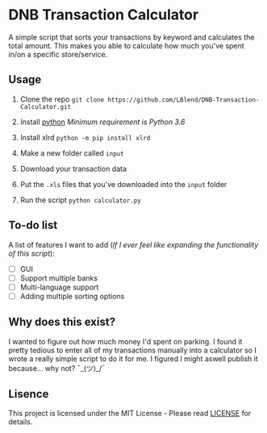 # DNB Transaction Calculator
A simple script that sorts your transactions by keyword and calculates the total amount. This makes you able to calculate how much you've spent in/on a specific store/service.

## Usage

1. Clone the repo
    `git clone https://github.com/LBlend/DNB-Transaction-Calculator.git`

2. Install [python](https://www.python.org/downloads/)
    *Minimum requirement is Python 3.6*

3. Install xlrd
    `python -m pip install xlrd`

4. Make a new folder called `input`

5. Download your transaction data

6. Put the `.xls` files that you've downloaded into the `input` folder

7. Run the script
    `python calculator.py`

## To-do list
A list of features I want to add (*If I ever feel like expanding the functionality of this script*):
 - [ ] GUI
 - [ ] Support multiple banks
 - [ ] Multi-language support
 - [ ] Adding multiple sorting options

## Why does this exist?
I wanted to figure out how much money I'd spent on parking. I found it pretty tedious to enter all of my transactions manually into a calculator so I wrote a really simple script to do it for me. I figured I might aswell publish it because... why not? ¯\_(ツ)_/¯

## Lisence
This project is licensed under the MIT License - Please read [LICENSE](LICENSE) for details.